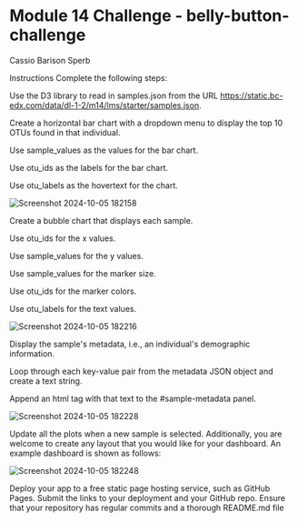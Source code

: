 # Module 14 Challenge - belly-button-challenge

Cassio Barison Sperb

Instructions
Complete the following steps:

Use the D3 library to read in samples.json from the URL https://static.bc-edx.com/data/dl-1-2/m14/lms/starter/samples.json.

Create a horizontal bar chart with a dropdown menu to display the top 10 OTUs found in that individual.

Use sample_values as the values for the bar chart.

Use otu_ids as the labels for the bar chart.

Use otu_labels as the hovertext for the chart.

![Screenshot 2024-10-05 182158](https://github.com/user-attachments/assets/2dcc9937-b961-4ae5-a973-b223d1d376a4)


Create a bubble chart that displays each sample.

Use otu_ids for the x values.

Use sample_values for the y values.

Use sample_values for the marker size.

Use otu_ids for the marker colors.

Use otu_labels for the text values.

![Screenshot 2024-10-05 182216](https://github.com/user-attachments/assets/625d87a5-6eea-42da-bf80-8c546c0b9ded)

Display the sample's metadata, i.e., an individual's demographic information.

Loop through each key-value pair from the metadata JSON object and create a text string.

Append an html tag with that text to the #sample-metadata panel.

![Screenshot 2024-10-05 182228](https://github.com/user-attachments/assets/a0276cb3-88e0-448d-bab2-1a7e5a3f930a)


Update all the plots when a new sample is selected. Additionally, you are welcome to create any layout that you would like for your dashboard. An example dashboard is shown as follows:

![Screenshot 2024-10-05 182248](https://github.com/user-attachments/assets/ebc1d084-5263-4123-851a-cf7d07846bbb)


Deploy your app to a free static page hosting service, such as GitHub Pages. Submit the links to your deployment and your GitHub repo. Ensure that your repository has regular commits and a thorough README.md file
